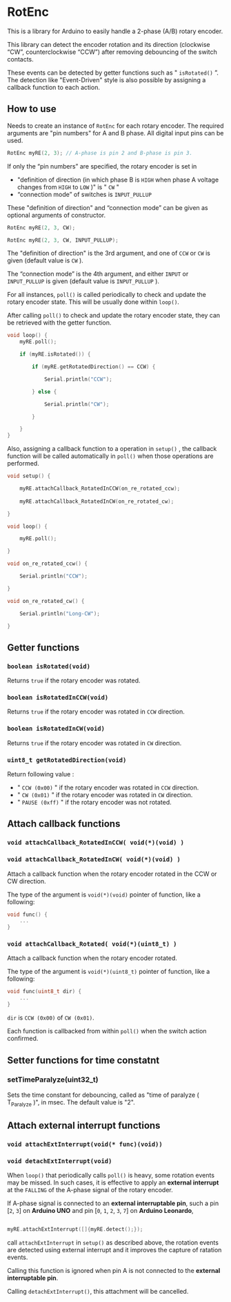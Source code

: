 # RotEnc
This is a library for Arduino to easily handle a 2-phase (A/B) rotary encoder.

This library can detect the encoder rotation and its direction (clockwise “CW”, counterclockwise “CCW”) after removing debouncing of the switch contacts.

These events can be detected by getter functions such as " ```isRotated()``` ”. The detection like "Event-Driven" style is also possible by assigning a callback function to each action.

## How to use
Needs to create an instance of ```RotEnc``` for each rotary encoder. The required arguments are  "pin numbers" for A and B phase. All digital input pins can be used.

```C++
RotEnc myRE(2, 3); // A-phase is pin 2 and B-phase is pin 3.
```

If only the “pin numbers” are specified, the rotary encoder is set in

- "definition of direction (in which phase B is ```HIGH``` when phase A voltage changes from ```HIGH``` to ```LOW``` )" is " ```CW``` "
- “connection mode” of switches is ```INPUT_PULLUP```

These "definition of direction" and “connection mode” can be given as optional arguments of constructor.

```C++
RotEnc myRE(2, 3, CW);

RotEnc myRE(2, 3, CW, INPUT_PULLUP);
```

The "definition of direction" is the 3rd argument, and one of ```CCW``` or ```CW``` is given (default value is ```CW``` ).

The “connection mode” is the 4th argument, and either ```INPUT``` or ```INPUT_PULLUP``` is given (default value is ```INPUT_PULLUP``` ).

For all instances, ```poll()``` is called periodically to check and update the rotary encoder state. This will be usually done within ```loop()```. 

After calling ```poll()``` to check and update the rotary encoder state, they can be retrieved with the getter function.

```C++
void loop() {
    myRE.poll();

    if (myRE.isRotated()) {

        if (myRE.getRotatedDirection() == CCW) {

            Serial.println("CCW");

        } else {

            Serial.println("CW");

        }

    }
}
```

Also, assigning a callback function to a operation in ```setup()``` , the callback function will be called automatically in ```poll()``` when those operations are performed.

```C++
void setup() {

    myRE.attachCallback_RotatedInCCW(on_re_rotated_ccw);
    
    myRE.attachCallback_RotatedInCW(on_re_rotated_cw);

}

void loop() {

    myRE.poll();

}

void on_re_rotated_ccw() {

    Serial.println("CCW");

}

void on_re_rotated_cw() {

    Serial.println("Long-CW");

}
```

## Getter functions
### ```boolean isRotated(void)```
Returns ```true``` if the rotary encoder was rotated.

### ```boolean isRotatedInCCW(void)```
Returns ```true``` if the rotary encoder was rotated in ```CCW``` direction.

### ```boolean isRotatedInCW(void)```
Returns ```true``` if the rotary encoder was rotated in ```CW``` direction.

### ```uint8_t getRotatedDirection(void)```
Return following value :

- " ```CCW (0x00)``` " if the rotary encoder was rotated in ```CCW``` direction.
- " ```CW (0x01)``` " if the rotary encoder was rotated in ```CW``` direction.
- " ```PAUSE (0xff)``` " if the rotary encoder was not rotated.

## Attach callback functions
### ```void attachCallback_RotatedInCCW( void(*)(void) )```
### ```void attachCallback_RotatedInCW( void(*)(void) )```
Attach a callback function when the rotary encoder rotated in the CCW or CW direction.

 The type of the argument is ```void(*)(void)```  pointer of function, like a following:
```C++
void func() {
    ...
}
```

### ```void attachCallback_Rotated( void(*)(uint8_t) )```
Attach a callback function when the rotary encoder rotated.

 The type of the argument is ```void(*)(uint8_t)```  pointer of function, like a following:
```C++
void func(uint8_t dir) {
    ...
}
```
```dir``` is ```CCW (0x00)``` of ```CW (0x01)```.

Each function is callbacked from within ```poll()``` when the switch action confirmed.

## Setter functions for time constatnt
### setTimeParalyze(uint32_t)
Sets the time constant for debouncing, called as "time of paralyze ( T<sub>Paralyze</sub> )", in msec. The default value is "2".

## Attach external interrupt functions
### ```void attachExtInterrupt(void(* func)(void))```
### ```void detachExtInterrupt(void)```

When ``loop()`` that periodically calls ``poll()`` is heavy, some rotation events may be missed. In such cases, it is effective to apply an **external interrupt** at the ```FALLING``` of the A-phase signal of the rotary encoder.

If A-phase signal is connected to an **external interruptable pin**, such a pin [```2```, ```3```] on **Arduino UNO** and pin [```0```, ```1```, ```2```, ```3```, ```7```] on **Arduino Leonardo**, 

```C++

myRE.attachExtInterrupt([]{myRE.detect();});

```

call ```attachExtInterrupt``` in ```setup()``` as described above, the rotation events are detected using external interrupt and it improves the capture of ratation events.

Calling this function is ignored when pin A is not connected to the **external interruptable pin**.

Calling ```detachExtInterrupt()```, this attachment will be cancelled.
